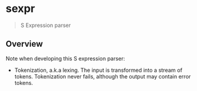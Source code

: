 # sexpr

> S Expression parser

## Overview

Note when developing this S expression parser:

- Tokenization, a.k.a lexing. The input is transformed into a stream of tokens. Tokenization never fails, although the output may contain error tokens.
